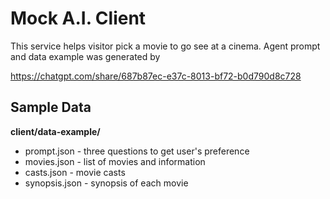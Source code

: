 # Mock A.I. Client

This service helps visitor pick a movie to go see at a cinema.
Agent prompt and data example was generated by

https://chatgpt.com/share/687b87ec-e37c-8013-bf72-b0d790d8c728

## Sample Data

**client/data-example/**

* prompt.json - three questions to get user's preference
* movies.json - list of movies and information  
* casts.json - movie casts  
* synopsis.json - synopsis of each movie  
